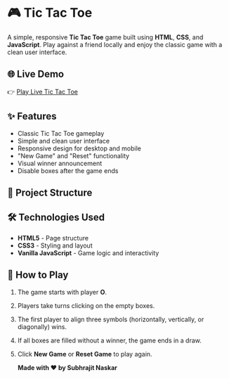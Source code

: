 # 🎮 Tic Tac Toe

A simple, responsive **Tic Tac Toe** game built using **HTML**, **CSS**, and **JavaScript**. Play against a friend locally and enjoy the classic game with a clean user interface.

## 🌐 Live Demo

👉 [Play Live Tic Tac Toe](https://subhrajitnaskar.github.io/TIC_TAC_TOE/)

## ✨ Features

- Classic Tic Tac Toe gameplay
- Simple and clean user interface
- Responsive design for desktop and mobile
- "New Game" and "Reset" functionality
- Visual winner announcement
- Disable boxes after the game ends

## 📂 Project Structure


## 🛠️ Technologies Used

- **HTML5** - Page structure
- **CSS3** - Styling and layout
- **Vanilla JavaScript** - Game logic and interactivity

## 🎯 How to Play

1. The game starts with player **O**.
2. Players take turns clicking on the empty boxes.
3. The first player to align three symbols (horizontally, vertically, or diagonally) wins.
4. If all boxes are filled without a winner, the game ends in a draw.
5. Click **New Game** or **Reset Game** to play again.

   **Made with ❤️ by Subhrajit Naskar**

